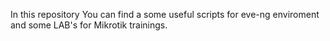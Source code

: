 In this repository You can find a some useful scripts for eve-ng enviroment and some LAB's for Mikrotik trainings.

